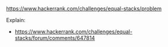 https://www.hackerrank.com/challenges/equal-stacks/problem

Explain:
- https://www.hackerrank.com/challenges/equal-stacks/forum/comments/647814

